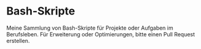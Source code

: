 # Bash-Skripte
Meine Sammlung von Bash-Skripte für Projekte oder Aufgaben im Berufsleben. Für Erweiterung oder Optimierungen, bitte einen Pull Request erstellen.